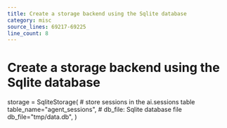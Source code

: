 ```yaml
---
title: Create a storage backend using the Sqlite database
category: misc
source_lines: 69217-69225
line_count: 8
---
```


# Create a storage backend using the Sqlite database
storage = SqliteStorage(
    # store sessions in the ai.sessions table
    table_name="agent_sessions",
    # db_file: Sqlite database file
    db_file="tmp/data.db",
)

